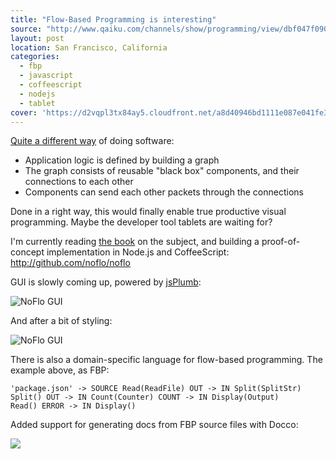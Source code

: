 ```yaml
---
title: "Flow-Based Programming is interesting"
source: "http://www.qaiku.com/channels/show/programming/view/dbf047f0908311e0bcdaf33de9b3e433e433/"
layout: post
location: San Francisco, California
categories:
  - fbp
  - javascript
  - coffeescript
  - nodejs
  - tablet
cover: 'https://d2vqpl3tx84ay5.cloudfront.net/a8d40946bd1111e087e041fe349b82d982d9.png'
---
```

[Quite a different way](http://en.wikipedia.org/wiki/Flow-based_programming) of doing software:

* Application logic is defined by building a graph
* The graph consists of reusable "black box" components, and their connections to each other
* Components can send each other packets through the connections

Done in a right way, this would finally enable true productive visual programming. Maybe the developer tool tablets are waiting for? 

I'm currently reading [the book](http://www.jpaulmorrison.com/fbp/) on the subject, and building a proof-of-concept implementation in Node.js and CoffeeScript: <http://github.com/noflo/noflo>

GUI is slowly coming up, powered by [jsPlumb](http://jsplumb.org/jquery/demo.html):

![NoFlo GUI](https://d2vqpl3tx84ay5.cloudfront.net/3677011cbd0411e0b128fb6ff22253e453e4.png)

And after a bit of styling:

![NoFlo GUI](https://d2vqpl3tx84ay5.cloudfront.net/a8d40946bd1111e087e041fe349b82d982d9.png)

There is also a domain-specific language for flow-based programming. The example above, as FBP:

    'package.json' -> SOURCE Read(ReadFile) OUT -> IN Split(SplitStr)
    Split() OUT -> IN Count(Counter) COUNT -> IN Display(Output)
    Read() ERROR -> IN Display()

Added support for generating docs from FBP source files with Docco:

![](https://d2vqpl3tx84ay5.cloudfront.net/b7bef516dae311e09ada75210ed4998a998a.png)
